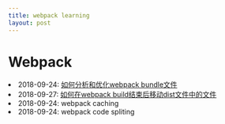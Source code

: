 ```yaml
---
title: webpack learning
layout: post
---
```


# Webpack

<li>2018-09-24: <a href="/2018/09/24/webpack-bundle-analyzer.html">如何分析和优化webpack bundle文件</a></li>

<li>2018-09-27: <a href="/2018/09/27/issues-webpack-file-management.html">如何在webpack build结束后移动dist文件中的文件</a></li>

<li>2018-09-24: webpack caching</li>

<li>2018-09-24: webpack code spliting</li>
